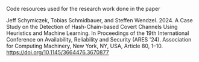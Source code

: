 Code resources used for the research work done in the paper

Jeff Schymiczek, Tobias Schmidbauer, and Steffen Wendzel. 2024. A Case Study on the Detection of Hash-Chain-based Covert Channels Using Heuristics and Machine Learning. In Proceedings of the 19th International Conference on Availability, Reliability and Security (ARES '24). Association for Computing Machinery, New York, NY, USA, Article 80, 1–10. https://doi.org/10.1145/3664476.3670877

